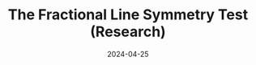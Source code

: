 ---
draft: false
title: The Fractional Line Symmetry Test (Research)
description: "An algorithm for determining poor-quality random data by symmetrically comparing the number of back-to-back bits meeting a certain criteria."
date: 2024-04-25
url: /articles/fls_test
tags: ["Research", "Mathematics", "Python", "Physics", "Arduino"]
---